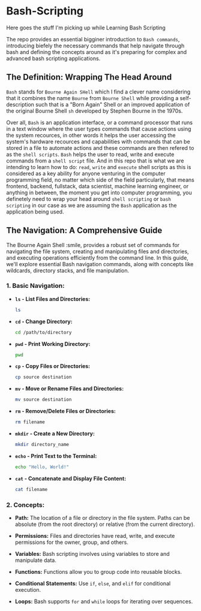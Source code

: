 # Bash-Scripting
Here goes the stuff I'm picking up while Learning Bash Scripting

The repo provides an essential bigginer introduction to `Bash commands`, introducing biefely the necessary commands that help navigate through bash and defining the concepts around as it's preparing for complex and advanced bash scripting applications. 


## The Definition: Wrapping The Head Around

`Bash` stands for `Bourne Again SHell` which I find a clever name considering that it combines the name `Bourne` from  `Bourne Shell` while providing a self-description such that is a "Born Again" Shell or an improved application of the original Bourne Shell `sh` developed by Stephen Bourne in the 1970s. 

Over all, `Bash` is an application interface, or a command processor that runs in a text window where the user types commands that cause actions using the system recources, in other words it helps the user accessing the system's hardware recources and capabilities with commands that can be stored in a file to automate actions and these commands are then refered to as the `shell scripts`. `Bash` helps the user to read, write and execute commands from a `shell script` file. And in this repo that is what we are intending to learn how to do: `read`, `write` and `execute` shell scripts as this is considered as a key ability for anyone venturing in the computer programming field, no matter which side of the field particularly, that means frontend, backend, fullstack, data scientist, machine learning engineer, or anything in between, the moment you get into computer programming, you definetely need to wrap your head around `shell scripting` or `bash scripting` in our case as we are assuming the `Bash` application as the application being used.


## The Navigation: A Comprehensive Guide

The Bourne Again Shell :smile, provides a robust set of commands for navigating the file system, creating and manipulating files and directories, and executing operations efficiently from the command line. In this guide, we'll explore essential Bash navigation commands, along with concepts like wildcards, directory stacks, and file manipulation.

### **1. Basic Navigation:**

- **`ls` - List Files and Directories:**
  ```bash
  ls
  ```

- **`cd` - Change Directory:**
  ```bash
  cd /path/to/directory
  ```

- **`pwd` - Print Working Directory:**
  ```bash
  pwd
  ```

- **`cp` - Copy Files or Directories:**
  ```bash
  cp source destination
  ```

- **`mv` - Move or Rename Files and Directories:**
  ```bash
  mv source destination
  ```

- **`rm` - Remove/Delete Files or Directories:**
  ```bash
  rm filename
  ```

- **`mkdir` - Create a New Directory:**
  ```bash
  mkdir directory_name
  ```

- **`echo` - Print Text to the Terminal:**
  ```bash
  echo "Hello, World!"
  ```

- **`cat` - Concatenate and Display File Content:**
  ```bash
  cat filename
  ```


### **2. Concepts:**

- **Path:** The location of a file or directory in the file system. Paths can be absolute (from the root directory) or relative (from the current directory).

- **Permissions:** Files and directories have read, write, and execute permissions for the owner, group, and others.

- **Variables:** Bash scripting involves using variables to store and manipulate data.

- **Functions:** Functions allow you to group code into reusable blocks.

- **Conditional Statements:** Use `if`, `else`, and `elif` for conditional execution.

- **Loops:** Bash supports `for` and `while` loops for iterating over sequences.

